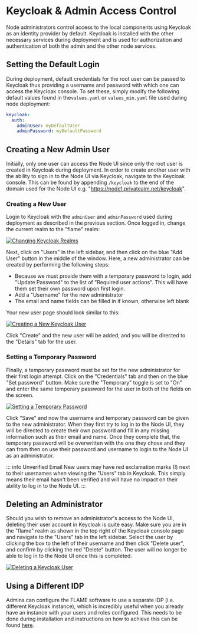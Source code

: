 # Keycloak & Admin Access Control

Node administrators control access to the local components using Keycloak as an identity provider by default. 
Keycloak is installed with the other necessary services during deployment and is used for authorization and 
authentication of both the admin and the other node services. 

## Setting the Default Login
During deployment, default credentials for the root user can be passed to Keycloak thus providing a username and 
password with which one can access the Keycloak console. To set these, simply modify the following default values 
found in the`values.yaml` or `values_min.yaml` file used during node deployment:

```yml
keycloak:
  auth:
    adminUser: myDefaultUser
    adminPassword: myDefaultPassword
```

## Creating a New Admin User
Initially, only one user can access the Node UI since only the root user is created in Keycloak during deployment. 
In order to create another user with the ability to sign in to the Node UI via Keycloak, navigate to the Keycloak 
console. This can be found by appending `/keycloak` to the end of the domain used for the Node UI e.g. 
"https://node1.privateaim.net/keycloak".

### Creating a New User

Login to Keycloak with the `adminUser` and `adminPassword` used during deployment as described in the previous section. 
Once logged in, change the current realm to the "flame" realm:

[![Changing Keycloak Realms](/images/keycloak_images/keycloak_5.png)](/images/keycloak_images/keycloak_5.png)

Next, click on "Users" in the left sidebar, and then click on the blue "Add User" button in the middle of the window. 
Here, a new administrator can be created by performing the following steps:
* Because we must provide them with a temporary password to login, add "Update Password" to the list of 
"Required user actions". This will have them set their own password upon first login.
* Add a "Username" for the new administrator
* The email and name fields can be filled in if known, otherwise left blank

Your new user page should look similar to this:

[![Creating a New Keycloak User](/images/keycloak_images/keycloak_6.png)](/images/keycloak_images/keycloak_6.png)

Click "Create" and the new user will be added, and you will be directed to the "Details" tab for the user.

### Setting a Temporary Password

Finally, a temporary password must be set for the new administrator for their first login attempt. Click on the 
"Credentials" tab and then on the blue "Set password" button. Make sure the "Temporary" toggle is set to "On" and 
enter the same temporary password for the user in both of the fields on the screen.

[![Setting a Temporary Password](/images/keycloak_images/keycloak_7.png)](/images/keycloak_images/keycloak_7.png)

Click "Save" and now the username and temporary password can be given to the new administrator. When they first try 
to log in to the Node UI, they will be directed to create their own password and fill in any missing information such 
as their email and name. Once they complete that, the temporary password will be overwritten with the one they chose 
and they can from then on use their password and username to login to the Node UI as an administrator.

::: info Unverified Email
New users may have red exclamation marks (!) next to their usernames when viewing the "Users" tab in Keycloak. This 
simply means their email hasn't been verified and will have no impact on their ability to log in to the Node UI.
:::

## Deleting an Administrator
Should you wish to remove an administrator's access to the Node UI, deleting their user account in Keycloak is 
quite easy. Make sure you are in the "flame" realm as shown in the top right of the Keycloak console page and navigate 
to the "Users" tab in the left sidebar. Select the user by clicking the box to the left of their username and then 
click "Delete user", and confirm by clicking the red "Delete" button. The user will no longer be able to log in to the 
Node UI once this is completed.

[![Deleting a Keycloak User](/images/keycloak_images/keycloak_8.png)](/images/keycloak_images/keycloak_8.png)

## Using a Different IDP
Admins can configure the FLAME software to use a separate IDP (i.e. different Keycloak instance), which is incredibly 
useful when you already have an instance with your users and roles configured. This needs to be done during 
installation and instructions on how to achieve this can be found 
[here](/guide/deployment/node-installation#using-your-own-idp).
